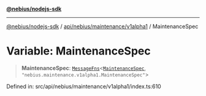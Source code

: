 [**@nebius/nodejs-sdk**](../../../../../README.md)

---

[@nebius/nodejs-sdk](../../../../../README.md) / [api/nebius/maintenance/v1alpha1](../README.md) / MaintenanceSpec

# Variable: MaintenanceSpec

> **MaintenanceSpec**: [`MessageFns`](../../../../../runtime/protos/core/interfaces/MessageFns.md)\<[`MaintenanceSpec`](../interfaces/MaintenanceSpec.md), `"nebius.maintenance.v1alpha1.MaintenanceSpec"`\>

Defined in: src/api/nebius/maintenance/v1alpha1/index.ts:610
